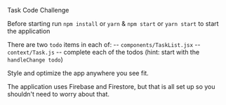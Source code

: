 Task Code Challenge

Before starting run `npm install` or `yarn` & `npm start` or `yarn start` to start the application

There are two `todo` items in each of: 
-- `components/TaskList.jsx`
-- `context/Task.js`
-- complete each of the todos (hint: start with the `handleChange todo`)

Style and optimize the app anywhere you see fit.

The application uses Firebase and Firestore, but that is all set up so you shouldn't need to worry about that.